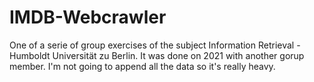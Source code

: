# IMDB-Webcrawler
One of a serie of group exercises of the subject Information Retrieval - Humboldt Universität zu Berlin. It was done on 2021 with another gorup member. I'm not going to append all the data so it's really heavy.
